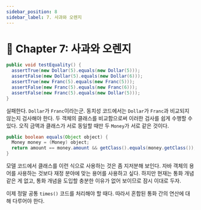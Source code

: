 ```yaml
---
sidebar_position: 8
sidebar_label: 7. 사과와 오렌지
---
```


# 🌈 Chapter 7: 사과와 오렌지

```java
public void testEquality() {
  assertTrue(new Dollar(5).equals(new Dollar(5)));
  assertFalse(new Dollar(5).equals(new Dollar(6)));
  assertTrue(new Franc(5).equals(new Franc(5)));
  assertFalse(new Franc(5).equals(new Franc(6)));
  assertFalse(new Franc(5).equals(new Dollar(5)));
}
```

실패한다. `Dollar`가 `Franc`이라는군. 동치성 코드에서는 `Dollar`가 `Franc`과 비교되지 않는지 검사해야 한다. 두 객체의 클래스를 비교함으로써 이러한 검사를 쉽게 수행할 수 있다. 오직 금액과 클래스가 서로 동일할 때만 두 `Money`가 서로 같은 것이다.

```java
public boolean equals(Object object) {
  Money money = (Money) object;
  return amount == money.amount && getClass().equals(money.getClass());
}
```

모델 코드에서 클래스를 이런 식으로 사용하는 것은 좀 지저분해 보인다. 자바 객체의 용어를 사용하는 것보다 재정 분야에 맞는 용어를 사용하고 싶다. 하지만 현재는 통화 개념 같은 게 없고, 통화 개념을 도입할 충분한 이유가 없어 보이므로 잠시 이대로 두자.   

이제 정말 공통 `times()` 코드를 처리해야 할 때다. 따라서 혼합된 통화 간의 연산에 대해 다루어야 한다.

